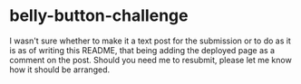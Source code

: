 # belly-button-challenge

I wasn't sure whether to make it a text post for the submission or to do as it is as of writing this README, that being adding the deployed page as a comment on the post. Should you need me to resubmit, please let me know how it should be arranged.